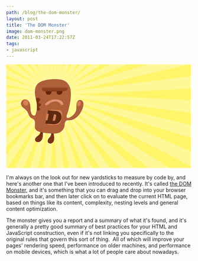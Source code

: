 ```yaml
---
path: /blog/the-dom-monster/
layout: post
title: 'The DOM Monster'
image: dom-monster.png
date: 2011-03-24T17:22:57Z
tags:
- javascript
---
```


![The DOM Monster!](dom-monster.png)

I'm always on the look out for new yardsticks to measure by code by, and here's another one that I've been introduced to recently. It's called [the DOM Monster](http://mir.aculo.us/dom-monster/  "The DOM Monster"), and it's something that you can drag and drop into your browser bookmarks bar, and then later click on to evaluate the current HTML page, based on things like its content, complexity, nesting levels and general content optimization.

The monster gives you a report and a summary of what it's found, and it's generally a pretty good summary of best practices for your HTML and JavaScript construction, even if it's not linking you specifically to the original rules that govern this sort of thing.  All of which will improve your pages' rendering speed, performance on older machines, and performance on mobile devices, which is what a lot of people care about nowadays.